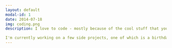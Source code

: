 ```yaml
---
layout: default
modal-id: 1
date: 2014-07-18
img: coding.png
description: I love to code - mostly because of the cool stuff that you can do, and the ability to take ideas you have in your head and make them into something real, all with just a laptop and an internet connection! I do most of my coding in C and C++ as a part of my classes, but during my internship this summer, I got a fair bit of exposure to Python as well as front end web development and AWS.

I'm currently working on a few side projects, one of which is a birthday reminder node.js application sends me texts of my contact's birthdays. The other is a personal to-do list inspired by Jira and the agile methodolody! They are not very well documented, but both are on my <a href="https://github.com/sameerbarretto/">GitHub!</a>
---
```

